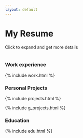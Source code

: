 ```yaml
---
layout: default
---
```

<div class="main-title"> 
    <h1> My Resume </h1>
    Click to expand and get more details
    <br><br>
</div>

### Work experience 
{% include work.html %}

### Personal Projects
{% include projects.html %}

{% include g_projects.html %}

### Education
{% include edu.html %}


<script src="https://code.jquery.com/jquery-3.2.1.min.js"></script>
<script src="assets/js/display.js"></script>
